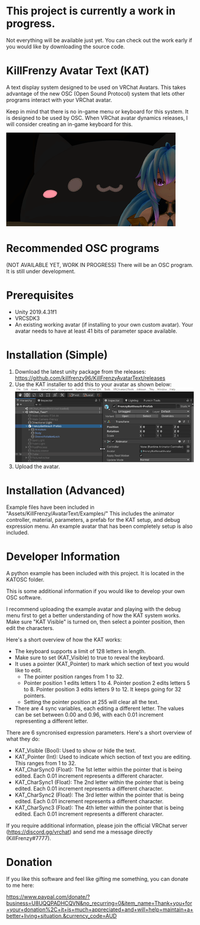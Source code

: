 # This project is currently a work in progress.
Not everything will be available just yet. You can check out the work early if you would like by downloading the source code.

# KillFrenzy Avatar Text (KAT)
A text display system designed to be used on VRChat Avatars. This takes advantage of the new OSC (Open Sound Protocol) system that lets other programs interact with your VRChat avatar.

Keep in mind that there is no in-game menu or keyboard for this system. It is designed to be used by OSC. When VRChat avatar dynamics releases, I will consider creating an in-game keyboard for this.

![InstallInstructions](/Images/KAT_Demonstration.gif)

# Recommended OSC programs
(NOT AVAILABLE YET, WORK IN PROGRESS)
There will be an OSC program. It is still under development.

# Prerequisites
- Unity 2019.4.31f1
- VRCSDK3
- An existing working avatar (if installing to your own custom avatar). Your avatar needs to have at least 41 bits of parameter space available.

# Installation (Simple)
1. Download the latest unity package from the releases: https://github.com/killfrenzy96/KillFrenzyAvatarText/releases
2. Use the KAT installer to add this to your avatar as shown below:
![InstallInstructions](/Images/KAT_Install_Simple.gif)
3. Upload the avatar.

# Installation (Advanced)
Example files have been included in "Assets/KillFrenzy/AvatarText/Examples/"
This includes the animator controller, material, parameters, a prefab for the KAT setup, and debug expression menu.
An example avatar that has been completely setup is also included.

# Developer Information
A python example has been included with this project. It is located in the KATOSC folder.

This is some additional information if you would like to develop your own OSC software.

I recommend uploading the example avatar and playing with the debug menu first to get a better understanding of how the KAT system works. Make sure "KAT Visible" is turned on, then select a pointer position, then edit the characters.

Here's a short overview of how the KAT works:
- The keyboard supports a limit of 128 letters in length.
- Make sure to set (KAT_Visible) to true to reveal the keyboard.
- It uses a pointer (KAT_Pointer) to mark which section of text you would like to edit.
	- The pointer position ranges from 1 to 32.
	- Pointer position 1 edits letters 1 to 4. Pointer postion 2 edits letters 5 to 8. Pointer position 3 edits letters 9 to 12. It keeps going for 32 pointers.
	- Setting the pointer position at 255 will clear all the text.
- There are 4 sync variables, each editing a different letter. The values can be set between 0.00 and 0.96, with each 0.01 increment representing a different letter.

There are 6 syncronised expression parameters. Here's a short overview of what they do:
- KAT_Visible (Bool): Used to show or hide the text.
- KAT_Pointer (Int): Used to indicate which section of text you are editing. This ranges from 1 to 32.
- KAT_CharSync0 (Float): The 1st letter within the pointer that is being edited. Each 0.01 increment represents a different character.
- KAT_CharSync1 (Float): The 2nd letter within the pointer that is being edited. Each 0.01 increment represents a different character.
- KAT_CharSync2 (Float): The 3rd letter within the pointer that is being edited. Each 0.01 increment represents a different character.
- KAT_CharSync3 (Float): The 4th letter within the pointer that is being edited. Each 0.01 increment represents a different character.

If you require additional information, please join the official VRChat server (https://discord.gg/vrchat) and send me a message directly (KillFrenzy#7777).

# Donation
If you like this software and feel like gifting me something, you can donate to me here:

https://www.paypal.com/donate/?business=U8UQQPADHCQVN&no_recurring=0&item_name=Thank+you+for+your+donation%2C+it+is+much+appreciated+and+will+help+maintain+a+better+living+situation.&currency_code=AUD